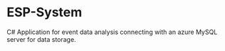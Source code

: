 # ESP-System
C# Application for event data analysis connecting with an azure MySQL server for data storage.
